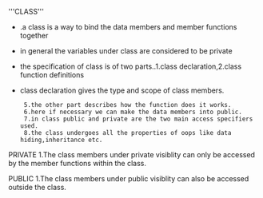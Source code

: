 '''CLASS'''

* .a class is a way to bind the data members and member functions together

* in general the variables under class are considered to be private 
       
* the specification of class is of two parts..1.class declaration,2.class function definitions
       
* class declaration gives the type and scope of class members.
       
       5.the other part describes how the function does it works.
       6.here if necessary we can make the data members into public.
       7.in class public and private are the two main access specifiers used.
       8.the class undergoes all the properties of oops like data hiding,inheritance etc.

PRIVATE
    1.The class members under private visiblity can only be accessed by the member functions within the class.

PUBLIC
    1.The class members under public visiblity can also be accessed outside the class.
